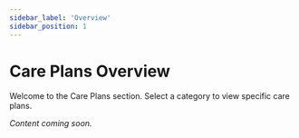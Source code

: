 ```yaml
---
sidebar_label: 'Overview'
sidebar_position: 1
---
```


# Care Plans Overview

Welcome to the Care Plans section. Select a category to view specific care plans.

*Content coming soon.*